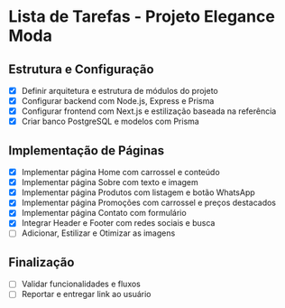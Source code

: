 # Lista de Tarefas - Projeto Elegance Moda

## Estrutura e Configuração
- [x] Definir arquitetura e estrutura de módulos do projeto
- [x] Configurar backend com Node.js, Express e Prisma
- [x] Configurar frontend com Next.js e estilização baseada na referência
- [x] Criar banco PostgreSQL e modelos com Prisma

## Implementação de Páginas
- [x] Implementar página Home com carrossel e conteúdo
- [x] Implementar página Sobre com texto e imagem
- [x] Implementar página Produtos com listagem e botão WhatsApp
- [x] Implementar página Promoções com carrossel e preços destacados
- [x] Implementar página Contato com formulário
- [x] Integrar Header e Footer com redes sociais e busca
- [ ] Adicionar, Estilizar e Otimizar as imagens

## Finalização
- [ ] Validar funcionalidades e fluxos
- [ ] Reportar e entregar link ao usuário
